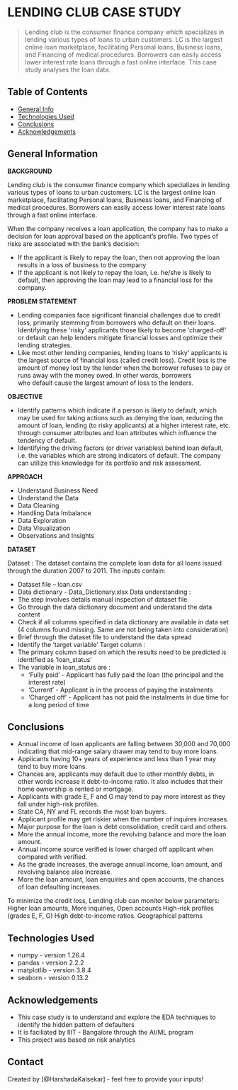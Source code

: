 # LENDING CLUB CASE STUDY
> Lending club is the consumer finance company which specializes in lending various types of loans to urban customers. LC is the largest online loan marketplace, facilitating Personal loans, Business loans, and Financing of medical procedures. Borrowers can easily access lower interest rate loans through a fast online interface. This case study analyses the loan data. 

## Table of Contents
* [General Info](#general-information)
* [Technologies Used](#technologies-used)
* [Conclusions](#conclusions)
* [Acknowledgements](#acknowledgements)

<!-- You can include any other section that is pertinent to your problem -->

## General Information

**BACKGROUND**

Lending club is the consumer finance company which specializes in lending various types of loans to urban customers. LC is the largest online loan marketplace, facilitating Personal loans, Business loans, and Financing of medical procedures. Borrowers can easily access lower interest rate loans through a fast online interface. 

When the company receives a loan application, the company has to make a decision for loan approval based on the applicant’s profile. Two types of risks are associated with the bank’s decision:
- If the applicant is likely to repay the loan, then not approving the loan results in a loss of business to the company
- If the applicant is not likely to repay the loan, i.e. he/she is likely to default, then approving the loan may lead to a financial loss for the company.


**PROBLEM STATEMENT**

- Lending companies face significant financial challenges due to credit loss, primarily stemming from borrowers who default on their loans. Identifying these 'risky' applicants those likely to become 'charged-off' or default can help lenders mitigate financial losses and optimize their lending strategies.
- Like most other lending companies, lending loans to ‘risky’ applicants is the largest source of financial loss (called credit loss). Credit loss is the amount of money lost by the lender when the borrower refuses to pay or runs away with the money owed. In other words, borrowers who default cause the largest amount of loss to the lenders.

**OBJECTIVE**

- Identify patterns which indicate if a person is likely to default, which may be used for taking actions such as denying the loan, reducing the amount of loan, lending (to risky applicants) at a higher interest rate, etc. through consumer attributes and loan attributes which influence the tendency of default.
- Identifying the driving factors (or driver variables) behind loan default, i.e. the variables which are strong indicators of default. The company can utilize this knowledge for its portfolio and risk assessment.

**APPROACH**
- Understand Business Need
- Understand the Data
- Data Cleaning
- Handling Data Imbalance
- Data Exploration
- Data Visualization
- Observations and Insights



**DATASET**

Dataset : 
The dataset contains the complete loan data for all loans issued through the duration 2007 to 2011. 
The inputs contain:
- Dataset file – loan.csv
- Data dictionary - Data_Dictionary.xlsx
Data understanding : 
- The step involves details manual inspection of dataset file.
- Go through the data dictionary document and understand the data content
- Check if all columns specified in data dictionary are available in data set (4 columns found missing. Same are not being taken into consideration)
- Brief through the dataset file to understand the data spread
- Identify the ‘target variable’
Target column : 
- The primary column based on which the results need to be predicted is identified as  ‘loan_status’
- The variable in loan_status are : 
	- ‘Fully paid’ - Applicant has fully paid the loan (the principal and the interest rate)
	- ‘Current’ - Applicant is in the process of paying the instalments
	- ‘Charged off’ - Applicant has not paid the instalments in due time for a long period of time


<!-- You don't have to answer all the questions - just the ones relevant to your project. -->

## Conclusions
- Annual income of loan applicants are falling between 30,000 and 70,000 indicating that mid-range salary drawer may tend to buy more loans.
- Applicants having 10+ years of experience and less than 1 year may tend to buy more loans.
- Chances are, applicants may default due to other monthly debts, in other words increase it debt-to-income ratio. It also includes that their home ownership is rented or mortgage.
- Applicants with grade E, F and G may tend to pay more interest as they fall under high-risk profiles.
- State CA, NY and FL records the most loan buyers.
- Applicant profile may get riskier when the number of inquires increases.
- Major purpose for the loan is debt consolidation, credit card and others.
- More the annual income, more the revolving balance and more the loan amount.
- Annual income source verified is lower charged off applicant when compared with verified.
- As the grade increases, the average annual income, loan amount, and revolving balance also increase.
- More the loan amount, loan enquiries and open accounts, the chances of loan defaulting increases.

To minimize the credit loss, Lending club can monitor below parameters:
Higher loan amounts, 
More inquiries, 
Open accounts 
High-risk profiles (grades E, F, G) 
High debt-to-income ratios.
Geographical patterns


<!-- You don't have to answer all the questions - just the ones relevant to your project. -->


## Technologies Used
- numpy - version 1.26.4
- pandas - version 2.2.2
- matplotlib - version 3.8.4
- seaborn - version 0.13.2

<!-- As the libraries versions keep on changing, it is recommended to mention the version of library used in this project -->

## Acknowledgements

- This case study is to understand and explore the EDA techniques to identify the hidden pattern of defaulters
- It is faciliated by IIIT - Bangalore through the AI/ML program
- This project was based on risk analytics


## Contact
Created by [@HarshadaKalsekar] - feel free to provide your inputs!

